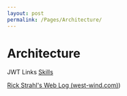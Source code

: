 ```yaml
---
layout: post
permalink: /Pages/Architecture/
---
```

# Architecture

JWT Links
[Skills](/skills/)

[Rick Strahl's Web Log (west-wind.com)](https://weblog.west-wind.com/posts/2021/Mar/09/Role-based-JWT-Tokens-in-ASPNET-Core?utm_source=feedburner&utm_medium=feed&utm_campaign=Feed%3A+RickStrahl+%28Rick+Strahl%27s+WebLog%29))
